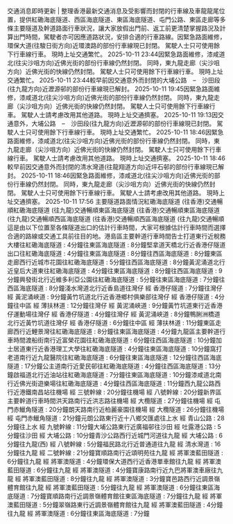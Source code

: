 交通消息即時更新 | 整理香港最新交通消息及受影響而封閉的行車線及車龍龍尾位置，提供紅磡海底隧道、西區海底隧道、東區海底隧道、屯門公路、東區走廊等多條主要隧道及幹道路面行車狀況，讓大家放假出門前、返工前更清楚掌握路況及計算出門時間，駕駛者亦可因應道路狀況，安排合適的行車路線。因緊急路面維修，環保大道(往駿日街方向)近環澳路的部份行車線現已封閉。 駕駛人士只可使用餘下行車線行車。 現時上址交通繁忙。 2025-10-11 23:44因緊急路面維修，漆咸道北(往尖沙咀方向)近佛光街的部份行車線仍然封閉。 同時，東九龍走廊（尖沙咀方向）近佛光街的快線仍然封閉。 駕駛人士只可使用餘下行車線行車。 現時上址交通繁忙。 2025-10-11 23:44較早前因交通意外而封閉的大埔公路　–　沙田段(往九龍方向)近瀝源邨的部份行車線現已解封。 2025-10-11 19:45因緊急路面維修，漆咸道北(往尖沙咀方向)近佛光街的部份行車線仍然封閉。 同時，東九龍走廊（尖沙咀方向）近佛光街的快線仍然封閉。 駕駛人士只可使用餘下行車線行車。 駕駛人士請考慮改用其他道路。 現時上址交通擠塞。 2025-10-11 19:13因交通意外，大埔公路　–　沙田段(往九龍方向)近瀝源邨的部份行車線現已封閉。 駕駛人士只可使用餘下行車線行車。 現時上址交通繁忙。 2025-10-11 18:46因緊急路面維修，漆咸道北(往尖沙咀方向)近佛光街的部份行車線仍然封閉。 同時，東九龍走廊（尖沙咀方向）近佛光街的快線仍然封閉。 駕駛人士只可使用餘下行車線行車。 駕駛人士請考慮改用其他道路。 現時上址交通擠塞。 2025-10-11 18:46較早前因交通意外而封閉的清水灣道(往龍翔道方向)近坪石邨的部份行車線現已解封。 2025-10-11 18:46因緊急路面維修，漆咸道北(往尖沙咀方向)近佛光街的部份行車線仍然封閉。 同時，東九龍走廊（尖沙咀方向）近佛光街的快線仍然封閉。 駕駛人士只可使用餘下行車線行車。 駕駛人士請考慮改用其他道路。 現時上址交通擠塞。 2025-10-11 17:56 主要隧道路面情況紅磡海底隧道 (往香港)交通暢順紅磡海底隧道 (往九龍)交通暢順東區海底隧道 (往香港)交通暢順東區海底隧道 (往九龍)交通暢順西區海底隧道 (往香港)交通暢順西區海底隧道 (往九龍)交通暢順這是由以下位置至各條隧道出口的估計行車時間，大家可根據估計行車時間而選擇合適的路線或交通工具前往目的地。港島區主要幹道行車時間告士打道東行近稅務大樓往紅磡海底隧道 : 4分鐘往東區海底隧道 : 8分鐘堅拿道天橋北行近香港仔隧道出口往紅磡海底隧道 : 4分鐘往東區海底隧道 : 8分鐘往西區海底隧道 : 8分鐘東區走廊西行近城市花園往紅磡海底隧道 : 5分鐘往西區海底隧道 : 8分鐘黃泥涌道北行近皇后大道東往紅磡海底隧道 : 4分鐘往東區海底隧道 : 8分鐘往西區海底隧道 : 9分鐘興發街北行近維多利亞公園往紅磡海底隧道 : 5分鐘往東區海底隧道 : 7分鐘往西區海底隧道 : 8分鐘淺水灣道北行近香島道往灣仔 經 香港仔隧道 : 7分鐘往灣仔 經 黃泥涌峽道 : 9分鐘黃竹坑道北行近香港鄉村俱樂部往灣仔 經 香港仔隧道 : 4分鐘往中區 經 薄扶林道 : 12分鐘往灣仔 經 黃泥涌峽道 : 9分鐘黃竹坑道東行近香港仔運動場往灣仔 經 香港仔隧道 : 4分鐘往灣仔 經 黃泥涌峽道 : 8分鐘鴨脷洲橋道北行近黃竹坑道往灣仔 經 香港仔隧道 : 6分鐘往中區 經 薄扶林道 : 11分鐘東區走廊西行近鯉景灣往紅磡海底隧道 : 8分鐘往東區海底隧道 : 4分鐘九龍區主要幹道行車時間渡船街南行近富榮花園往紅磡海底隧道 : 6分鐘往西區海底隧道 : 10分鐘加士居道東行近香港理工大學往紅磡海底隧道 : 4分鐘往東區海底隧道 : 10分鐘窩打老道南行近九龍醫院往紅磡海底隧道 : 6分鐘往東區海底隧道 : 12分鐘往西區海底隧道 : 17分鐘公主道南行近愛民邨往紅磡海底隧道 : 4分鐘往西區海底隧道 : 13分鐘啟福道北行近油站往紅磡海底隧道 : 7分鐘往東區海底隧道 : 10分鐘漆咸道北南行近佛光街遊樂場往紅磡海底隧道 : 4分鐘往西區海底隧道 : 11分鐘西九龍公路西行近港鐵南昌站往機場 經 三號幹線 : 20分鐘往機場 經 八號幹線 : 20分鐘新界區主要幹道行車時間洪天路南行近洪志路往機場 經 大欖隧道 : 27分鐘往機場 經 屯門赤鱲角隧道 : 20分鐘朗天路南行近柏麗豪園往機場 經 大欖隧道 : 26分鐘往機場 經 屯門赤鱲角隧道 : 21分鐘元朗公路東行近十八鄉交匯處往上水 經 青山公路 : 28分鐘往上水 經 九號幹線 : 11分鐘大埔公路東行近廣福邨往沙田 經 吐露港公路 : 5分鐘往沙田 經 大埔公路 : 10分鐘青沙公路西行近城門河道往九龍 經 大埔公路 : 6分鐘往九龍(西) 經 八號幹線 : 5分鐘福民路北行近普通道往九龍 經 清水灣道 : 16分鐘往九龍 經 二號幹線 : 21分鐘寶順路南行近頌明苑往九龍 經 將軍澳藍田隧道 : 6分鐘往九龍 經 將軍澳隧道 : 4分鐘環保大道西行近香港單車館往九龍 經 將軍澳藍田隧道 : 6分鐘往九龍 經 將軍澳隧道 : 4分鐘寶康路南行近九巴將軍澳車廠往九龍 經 將軍澳藍田隧道 : 8分鐘往九龍 經 將軍澳隧道 : 3分鐘寶邑路西行近調景嶺體育館往九龍 經 將軍澳藍田隧道 : 5分鐘往九龍 經 將軍澳隧道 : 6分鐘往東區海底隧道 : 7分鐘寶順路南行近調景嶺體育館往東區海底隧道 : 7分鐘往九龍 經 將軍澳藍田隧道 : 5分鐘翠嶺路東行近調景嶺體育館往九龍 經 將軍澳藍田隧道 : 4分鐘往九龍 經 將軍澳隧道 : 6分鐘往東區海底隧道 : 7分鐘